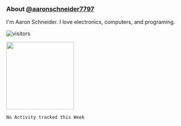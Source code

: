 ### About [@aaronschneider7797](https://github.com/aaronschneider7797)

I'm Aaron Schneider. I love electronics, computers, and programing.

![visitors](https://visitor-badge.glitch.me/badge?page_id=${your.username}.${your.repo.id})

<img height="180em" src="https://github-readme-stats.vercel.app/api?username=aaronschneider7797&show_icons=true&hide_border=true&&count_private=true&include_all_commits=true" />

<!--START_SECTION:waka-->
```text
No Activity tracked this Week
```
<!--END_SECTION:waka-->
